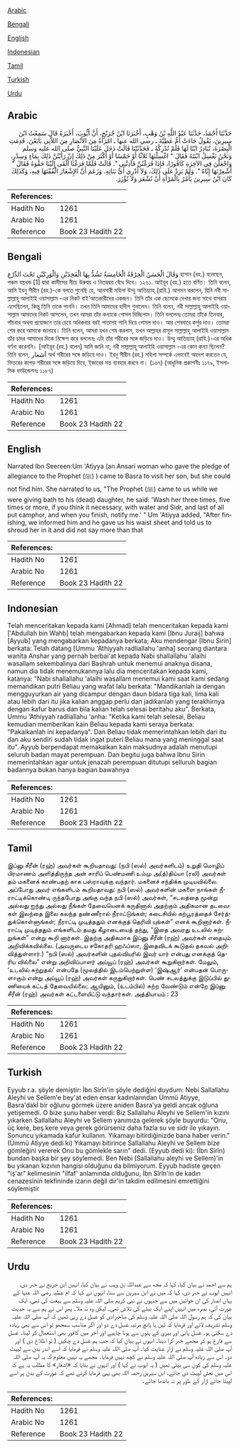 [Arabic](#arabic)

[Bengali](#bengali)

[English](#english)

[Indonesian](#indonesian)

[Tamil](#tamil)

[Turkish](#turkish)

[Urdu](#urdu)

## Arabic


<div dir="rtl" lang="ar" style={{fontSize:'larger',backgroundColor:'#f8f9fa',padding:20}}>
حَدَّثَنَا أَحْمَدُ، حَدَّثَنَا عَبْدُ اللَّهِ بْنُ وَهْبٍ، أَخْبَرَنَا ابْنُ جُرَيْجٍ، أَنَّ أَيُّوبَ، أَخْبَرَهُ قَالَ سَمِعْتُ ابْنَ سِيرِينَ، يَقُولُ جَاءَتْ أُمُّ عَطِيَّةَ ـ رضى الله عنها ـ امْرَأَةٌ مِنَ الأَنْصَارِ مِنَ اللاَّتِي بَايَعْنَ، قَدِمَتِ الْبِصْرَةَ، تُبَادِرُ ابْنًا لَهَا فَلَمْ تُدْرِكْهُ ـ فَحَدَّثَتْنَا قَالَتْ دَخَلَ عَلَيْنَا النَّبِيُّ صلى الله عليه وسلم وَنَحْنُ نَغْسِلُ ابْنَتَهُ فَقَالَ ‏"‏ اغْسِلْنَهَا ثَلاَثًا أَوْ خَمْسًا أَوْ أَكْثَرَ مِنْ ذَلِكَ إِنْ رَأَيْتُنَّ ذَلِكَ بِمَاءٍ وَسِدْرٍ، وَاجْعَلْنَ فِي الآخِرَةِ كَافُورًا، فَإِذَا فَرَغْتُنَّ فَآذِنَّنِي ‏"‏‏.‏ قَالَتْ فَلَمَّا فَرَغْنَا أَلْقَى إِلَيْنَا حَقْوَهُ فَقَالَ ‏"‏ أَشْعِرْنَهَا إِيَّاهُ ‏"‏‏.‏ وَلَمْ يَزِدْ عَلَى ذَلِكَ، وَلاَ أَدْرِي أَىُّ بَنَاتِهِ‏.‏ وَزَعَمَ أَنَّ الإِشْعَارَ الْفُفْنَهَا فِيهِ، وَكَذَلِكَ كَانَ ابْنُ سِيرِينَ يَأْمُرُ بِالْمَرْأَةِ أَنْ تُشْعَرَ وَلاَ تُؤْزَرَ‏.‏
</div>
<div style={{backgroundColor:'#f8f9fa',padding:20, marginBottom: 10}}><table> <thead> <tr> <th>References:</th> <th></th> </tr> </thead> <tbody><tr><td>Hadith No</td><td>1261</td></tr><tr><td>Arabic No</td><td>1261</td></tr><tr><td>Reference</td><td>Book 23 Hadith 22</td></tr></tbody></table></div>

## Bengali


<div dir="ltr" lang="bn" style={{fontSize:'larger',backgroundColor:'#f8f9fa',padding:20}}>
وَقَالَ الْحَسَنُ الْخِرْقَةُ الْخَامِسَةُ تَشُدُّ بِهَا الْفَخِذَيْنِ وَالْوَرِكَيْنِ تَحْتَ الدِّرْعِ হাসান (রহ.) বলেছেন, পঞ্চম বস্ত্রখন্ড [1] দ্বারা কামীসের নীচে উরুদ্বয় ও নিতম্বদ্বয় বেঁধে দিবে। ১২৬১. আইয়ূব (রহ.) হতে বর্ণিত। তিনি বলেন, আমি ইবনু সীরীন (রহ.)-কে বলতে শুনেছি যে, আনসারী মহিলা উম্মু আতিয়্যাহ্ (রাযি.) আগমন করলেন, যিনি নবী সাল্লাল্লাহু আলাইহি ওয়াসাল্লাম -এর নিকট বাই‘আতকারীদের একজন। তিনি তাঁর এক ছেলেকে দেখার জন্য সাথে বাসরায় এসেছিলেন, কিন্তু তিনি তাকে পাননি। তখন তিনি আমাদের হাদীস শুনালেন। তিনি বলেন, নবী সাল্লাল্লাহু আলাইহি ওয়াসাল্লাম আমাদের নিকট আসলেন, তখন আমরা তাঁর কন্যাকে গোসল দিচ্ছিলাম। তিনি বললেনঃ তোমরা তাঁকে তিনবার, পাঁচবার অথবা প্রয়োজনে তার চেয়ে অধিকবার বরই পাতাসহ পানি দিয়ে গোসল দাও। আর শেষবারে কর্পুর দাও। তোমরা শেষ করে আমাকে জানাবে। তিনি বলেন, আমরা যখন শেষ করলাম, তখন আল্লাহর রাসূল সাল্লাল্লাহু আলাইহি ওয়াসাল্লাম তাঁর চাদর আমাদের দিকে নিক্ষেপ করে বললেনঃ এটা তাঁর শরীরের সঙ্গে জড়িয়ে দাও। উম্মু আতিয়্যাহ্ (রাযি.)-এর অধিক বর্ণনা করেননি। [আইয়ূব (রহ.) বলেন] আমি জানি না, নবী সাল্লাল্লাহু আলাইহি ওয়াসাল্লাম -এর কোন কন্যা ছিলেন? তিনি বলেন, أشعار অর্থ শরীরের সঙ্গে জড়িয়ে দাও। ইবনু সীরীন (রহ.) মহিলা সম্পর্কে এভাবেই আদেশ করতেন যে, ভিতরের কাপড় শরীরের সঙ্গে জড়িয়ে দিবে, ইজারের মত ব্যবহার করবে না। (১৬৭) (আধুনিক প্রকাশনীঃ ১১৭৯, ইসলামিক ফাউন্ডেশনঃ ১১৮৭)
</div>
<div style={{backgroundColor:'#f8f9fa',padding:20, marginBottom: 10}}><table> <thead> <tr> <th>References:</th> <th></th> </tr> </thead> <tbody><tr><td>Hadith No</td><td>1261</td></tr><tr><td>Arabic No</td><td>1261</td></tr><tr><td>Reference</td><td>Book 23 Hadith 22</td></tr></tbody></table></div>

## English


<div dir="ltr" lang="en" style={{fontSize:'larger',backgroundColor:'#f8f9fa',padding:20}}>
Narrated Ibn Seereen:Um 'Atiyya (an Ansari woman who gave the pledge of allegiance to the Prophet (ﷺ) ) came to Basra to visit her son, but she could not find him. She narrated to us, "The Prophet (ﷺ) came to us while we were giving bath to his (dead) daughter, he said: 'Wash her three times, five times or more, if you think it necessary, with water and Sidr, and last of all put camphor, and when you finish, notify me.' " Um 'Atiyya added, "After finishing, we informed him and he gave us his waist sheet and told us to shroud her in it and did not say more than that
</div>
<div style={{backgroundColor:'#f8f9fa',padding:20, marginBottom: 10}}><table> <thead> <tr> <th>References:</th> <th></th> </tr> </thead> <tbody><tr><td>Hadith No</td><td>1261</td></tr><tr><td>Arabic No</td><td>1261</td></tr><tr><td>Reference</td><td>Book 23 Hadith 22</td></tr></tbody></table></div>

## Indonesian


<div dir="ltr" lang="id" style={{fontSize:'larger',backgroundColor:'#f8f9fa',padding:20}}>
Telah menceritakan kepada kami [Ahmad] telah menceritakan kepada kami ['Abdullah bin Wahb] telah mengabarkan kepada kami [Ibnu Juraij] bahwa [Ayyub] yang mengabarkan kepadanya berkata; Aku mendengar [Ibnu Sirin] berkata: Telah datang [Ummu 'Athiyyah radliallahu 'anha] seorang diantara wanita Anshar yang pernah berbai'at kepada Nabi shallallahu 'alaihi wasallam sekembalinya dari Bashrah untuk menemui anaknya disana, namun dia tidak menemukannya lalu dia menceritakan kepada kami, katanya: "Nabi shallallahu 'alaihi wasallam menemui kami saat kami sedang memandikan putri Beliau yang wafat lalu berkata: "Mandikanlah ia dengan mengguyurkan air yang dicampur dengan daun bidara tiga kali, lima kali atau lebih dari itu jika kalian anggap perlu dan jadikanlah yang terakhirnya dengan kafur barus dan bila kalian telah selesai beritahu aku". Berkata, Ummu 'Athiyyah radliallahu 'anha: "Ketika kami telah selesai, Beliau kemudian memberikan kain Beliau kepada kami seraya berkata: "Pakaikanlah ini kepadanya". Dan Beliau tidak memerintahkan lebih dari itu dan aku sendiri sudah tidak ingat puteri Beliau mana yang meninggal saat itu". Ayyub berpendapat memakaikan kain maksudnya adalah menutupi seluruh badan mayat perempuan. Dan begitu juga bahwa Ibnu Sirin memerintahkan agar untuk jenazah perempuan ditutupi selluruh bagian badannya bukan hanya bagian bawahnya
</div>
<div style={{backgroundColor:'#f8f9fa',padding:20, marginBottom: 10}}><table> <thead> <tr> <th>References:</th> <th></th> </tr> </thead> <tbody><tr><td>Hadith No</td><td>1261</td></tr><tr><td>Arabic No</td><td>1261</td></tr><tr><td>Reference</td><td>Book 23 Hadith 22</td></tr></tbody></table></div>

## Tamil


<div dir="ltr" lang="ta" style={{fontSize:'larger',backgroundColor:'#f8f9fa',padding:20}}>
இப்னு சீரீன் (ரஹ்) அவர்கள் கூறியதாவது: (நபி (ஸல்) அவர்களிடம்) உறுதி மொழிப் பிரமாணம் அளித்திருந்த அன் சாரிப் பெண்மணி உம்மு அ(த்)திய்யா (ரலி) அவர்கள் தம் மகனைக் காண்பதற் காக பஸ்ராவுக்கு வந்தார். மகனைச் சந்திக்க முடியவில்லை. அப்போது அவர் எங்களிடம் கூறியதாவது: நபி (ஸல்) அவர்களின் மகளை நாங்கள் நீராட்டிக்கொண்டி ருந்தபோது அங்கு வந்த நபி (ஸல்) அவர்கள், “சடலத்தை மூன்று அல்லது ஐந்து அல்லது நீங்கள் தேவையெனக் கருதினால் அதற்கும் அதிகமான தடவைகள் இலந்தை இலை கலந்த தண்ணீரால் நீராட்டுங்கள்; கடைசியில் கற்பூரத்தைச் சேர்த்துக்கொள்ளுங்கள்; நீராட்டி முடித்ததும் எனக்குத் தெரிவி யுங்கள்” எனக் கூறினார்கள். நீராட்டி முடித்ததும் எங்களிடம் தமது கீழாடையைத் தந்து, “இதை அவரது உடலில் சுற்றுங்கள்” என்று கூறி னார்கள். இதற்கு அதிகமாக இப்னு சீரீன் (ரஹ்) அவர்கள் எதையும் அறிவிக்கவில்லை. (அவருடைய சகோதரி ஹஃப்ஸா, இதைவிடக் கூடுதல் தகவல் அறிவித்துள்ளார்.) “நபி (ஸல்) அவர்களின் புதல்வியரில் இவர் யார் என்பது எனக்குத் தெரிய வில்லை” என்று அறிவிப்பாளர் அய்யூப் (ரஹ்) அவர்கள் கூறுகிறார்கள். மேலும், ‘உடலில் சுற்றுதல்’ என்பதே (மூலத்தில் இடம்பெற்றுள்ள) ‘இஷ்ஆர்’ என்பதன் பொருளாகும் என்று அய்யூப் (ரஹ்) அவர்கள் கருதுகிறார்கள். பெண் சடலத்துக்கு இடுப்பில் துணியைக் கட்டத் தேவையில்லை; ஆயினும், (உடம்பில்) சுற்ற வேண்டும் என்றே இப்னு சீரீன் (ரஹ்) அவர்கள் கட்டளையிட்டு வந்தார்கள். அத்தியாயம் : 23
</div>
<div style={{backgroundColor:'#f8f9fa',padding:20, marginBottom: 10}}><table> <thead> <tr> <th>References:</th> <th></th> </tr> </thead> <tbody><tr><td>Hadith No</td><td>1261</td></tr><tr><td>Arabic No</td><td>1261</td></tr><tr><td>Reference</td><td>Book 23 Hadith 22</td></tr></tbody></table></div>

## Turkish


<div dir="ltr" lang="tr" style={{fontSize:'larger',backgroundColor:'#f8f9fa',padding:20}}>
Eyyub r.a. şöyle demiştir: İbn Sirîn'in şöyle dediğini duydum: Nebi Sallallahu Aleyhi ve Sellem'e bey'at eden ensar kadınlarından Ümmü Atiyye, Basra'dakİ bir oğlunu görmek üzere aniden Basra'ya geldi ancak oğluna yetişemedi. O bize şunu haber verdi: Biz Sallallahu Aleyhi ve Sellem'in kızını yıkarken Sallallahu Aleyhi ve Sellem yanımıza gelerek şöyle buyurdu: "Onu, üç kere, beş kere veya gerek görürseniz daha fazla su ve sidr ile yıkayın. Sonuncu yıkamada kafur kullanın. Yıkamayı bitirdiğinizde bana haber verin." (Ümmü Atiyye dedi ki) Yıkamayı bitirince Sallallahu Aleyhi ve Sellem bize gömleğini vererek Onu bu gömlekle sarın" dedi. (Eyyub dedi ki): (İbn Sîrîn) bundan başka bir şey söylemedi. Ben Nebi (Sallallahu aleyhi ve Sellem)'in bu yıkanan kızının hangisi olduğunu da bilmiyorum. Eyyub hadiste geçen "iş'ar" kelimesinin "ilfaf' anlamında olduğunu, İbn Sîrîn'in de kadın cenazesinin tekfininde izarın değil dir'in takdim edilmesini emrettiğini söylemiştir
</div>
<div style={{backgroundColor:'#f8f9fa',padding:20, marginBottom: 10}}><table> <thead> <tr> <th>References:</th> <th></th> </tr> </thead> <tbody><tr><td>Hadith No</td><td>1261</td></tr><tr><td>Arabic No</td><td>1261</td></tr><tr><td>Reference</td><td>Book 23 Hadith 22</td></tr></tbody></table></div>

## Urdu


<div dir="rtl" lang="ur" style={{fontSize:'larger',backgroundColor:'#f8f9fa',padding:20}}>
ہم سے احمد نے بیان کیا، کہا کہ مجھ سے عبداللہ بن وہب نے بیان کیا، انہیں ابن جریج نے خبر دی، انہیں ایوب نے خبر دی، کہا کہ میں نے ابن سیرین سے سنا، انہوں نے کہا کہ ام عطیہ رضی اللہ عنہا کے یہاں انصار کی ان خواتین میں سے جنہوں نے نبی کریم صلی اللہ علیہ وسلم سے بیعت کی تھی، ایک عورت آئی، بصرہ میں انہیں اپنے ایک بیٹے کی تلاش تھی۔ لیکن وہ نہ ملا۔ پھر اس نے ہم سے یہ حدیث بیان کی کہ ہم رسول اللہ صلی اللہ علیہ وسلم کی صاحبزادی کو غسل دے رہی تھیں کہ آپ صلی اللہ علیہ وسلم تشریف لائے اور فرمایا کہ تین یا پانچ مرتبہ غسل دے دو اور اگر مناسب سمجھو تو اس سے بھی زیادہ دے سکتی ہو۔ غسل پانی اور بیری کے پتوں سے ہونا چاہیے اور آخر میں کافور بھی استعمال کر لینا۔ غسل سے فارغ ہو کر مجھے خبر کرا دینا۔ انہوں نے بیان کیا کہ جب ہم غسل دے چکیں ( تو اطلاع دی ) اور آپ صلی اللہ علیہ وسلم نے ازار عنایت کیا۔ آپ صلی اللہ علیہ وسلم نے فرمایا کہ اسے اندر بدن سے لپیٹ دو۔ اس سے زیادہ آپ صلی اللہ علیہ وسلم نے کچھ نہیں فرمایا۔ مجھے یہ نہیں معلوم کہ یہ آپ صلی اللہ علیہ وسلم کی کون سی بیٹی تھیں ( یہ ایوب نے کہا ) اور انہوں نے بتایا کہ «إشعار» کا مطلب یہ ہے کہ اس میں نعش لپیٹ دی جائے۔ ابن سیرین رحمہ اللہ بھی یہی فرمایا کرتے تھے کہ عورت کے بدن پر اسے لپیٹا جائے ازار کے طور پر نہ باندھا جائے۔
</div>
<div style={{backgroundColor:'#f8f9fa',padding:20, marginBottom: 10}}><table> <thead> <tr> <th>References:</th> <th></th> </tr> </thead> <tbody><tr><td>Hadith No</td><td>1261</td></tr><tr><td>Arabic No</td><td>1261</td></tr><tr><td>Reference</td><td>Book 23 Hadith 22</td></tr></tbody></table></div>